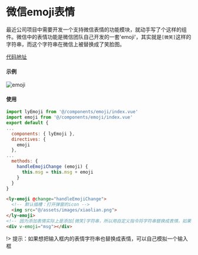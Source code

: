 # 微信emoji表情
最近公司项目中需要开发一个支持微信表情的功能模块，就动手写了个这样的组件。微信中的表情功能是微信团队自己开发的一套'emoji'，其实就是`[微笑]`这样的字符串，而这个字符串在微信上被替换成了笑脸图。  

[代码地址](https://github.com/861621821/repository/tree/master/emoji)  
#### 示例
![emoji](https://xilanjs.com/images/component/emoji.gif)
#### 使用
```js
import lyEmoji from '@/components/emoji/index.vue'
import emoji from '@/components/emoji/index.vue'
export default {
...
  components: { lyEmoji },
  directives: {
    emoji
  },
...
  methods: {
    handleEmojiChange (emoji) {
      this.msg = this.msg + emoji
    }
  }
}
```
```html
<ly-emoji @change="handleEmojiChange">
  <!-- 默认插槽：打开弹窗的icon -->
  <img src="@/assets/images/xiaolian.png">
</ly-emoji>
<!-- 因为添加表情实际上是添加[微笑]字符串，所以用自定义指令将字符串替换成表情，如果你不需要显示表情则不需要使用指令 -->
<div v-emoji="msg"></div>
```  
!> 提示：如果想把输入框内的表情字符串也替换成表情，可以自己模拟一个输入框